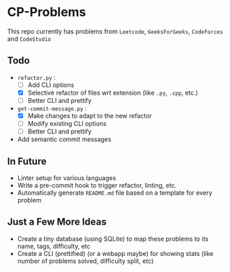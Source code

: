 # CP-Problems

This repo currently has problems from `Leetcode`, `GeeksForGeeks`, `CodeForces`
and `CodeStudio`


## Todo

- `refactor.py` :
    - [ ] Add CLI options 
    - [x] Selective refactor of files wrt extension (like `.py`, `.cpp`, etc.)
    - [ ] Better CLI and prettify

- `get-commit-message.py` :
    - [x] Make changes to adapt to the new refactor
    - [ ] Modify existing CLI options 
    - [ ] Better CLI and prettify

- Add semantic commit messages

## In Future

- Linter setup for various languages
- Write a pre-commit hook to trigger refactor, linting, etc.
- Automatically generate `README.md` file based on a template for every problem

## Just a Few More Ideas

- Create a tiny database (using SQLite) to map these problems to its name, tags, difficulty, etc
- Create a CLI (prettified) (or a webapp maybe) for showing stats (like number of problems solved, difficulty split, etc) 


